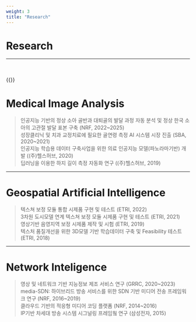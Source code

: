 ```yaml
---
weight: 3
title: "Research"
---
```


# Research  
---
<br><br>
{{<columns>}}  

# Medical Image Analysis

> 인공지능 기반의 정상 소아 골반과 대퇴골의 발달 과정 자동 분석 및 정상 한국 소아의 고관절 발달 표본 구축 (NRF, 2022~2025)</br>
> 성장클리닉 및 치과 교정치료에 필요한 골연령 측정 AI 시스템 시장 진출 (SBA, 2020~2021)</br>
> 인공지능 학습용 데이터 구축사업을 위한 의료 인공지능 모델(파노라마기반) 개발 ((주)헬스허브, 2020)</br>
> 딥러닝을 이용한 하지 길이 측정 자동화 연구  ((주)헬스허브, 2019)</br>

---

# Geospatial Artificial Intelligence

> 텍스쳐 보정 모듈 통합 시제품 구현 및 테스트 (ETRI, 2022)</br>
> 3차원 도시모델 연계 텍스쳐 보정 모듈 시제품 구현 및 테스트 (ETRI, 2021)</br>
> 영상기반 음영지역 보정 시제품 제작 및 시험 (ETRI, 2019)</br>
> 텍스처 품질개선을 위한 3D모델 기반 학습데이터 구축 및 Feasibility 테스트 (ETRI, 2018)</br>

---

# Network Inteligence

> 영상 및 네트워크 기반 지능정보 제조 서비스 연구 (GRRC, 2020~2023)</br>
> media-SDN: 하이브리드 방송 서비스를 위한 SDN 기반 미디어 전송 프레임워크 연구 (NRF, 2016~2019)</br>
> 클라우드 기반의 적응형 미디어 코딩 플랫폼 (NRF, 2014~2016)</br>
> IP기반 차세대 방송 시스템 시그널링 프레임웤 연구 (삼성전자, 2015)</br>
